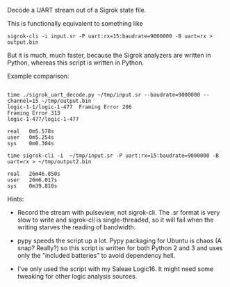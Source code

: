 Decode a UART stream out of a Sigrok state file.

This is functionally equivalent to something like

   `sigrok-cli -i input.sr -P uart:rx=15:baudrate=9000000 -B uart=rx > output.bin`

But it is much, much faster, because the Sigrok analyzers are written in Python, whereas this script is written in Python.

Example comparison:

```lang=sh

time ./sigrok_uart_decode.py ~/tmp/input.sr --baudrate=9000000 --channel=15 ~/tmp/output.bin
logic-1-1/logic-1-477  Framing Error 206
Framing Error 313
logic-1-477/logic-1-477

real   0m5.578s
user   0m5.254s
sys    0m0.304s

time sigrok-cli -i  ~/tmp/input.sr -P uart:rx=15:baudrate=9000000 -B uart=rx > ~/tmp/output2.bin

real   26m46.850s
user   26m6.017s
sys    0m39.810s
```

Hints:

 - Record the stream with pulseview, not sigrok-cli.  The .sr format is very slow to write and sigrok-cli is single-threaded, so it will fail when the writing starves the reading of bandwidth.

 - pypy speeds the script up a lot.  Pypy packaging for Ubuntu is chaos (A snap? Really?) so this script is written for both Python 2 and 3 and uses only the "included batteries" to avoid dependency hell.

 - I've only used the script with my Saleae Logic16.  It might need some tweaking for other logic analysis sources.
